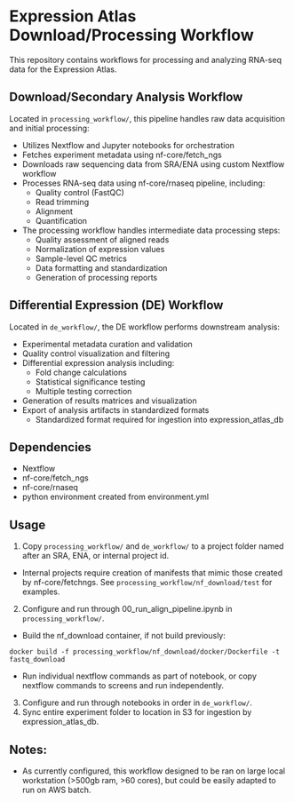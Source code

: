 # Expression Atlas Download/Processing Workflow

This repository contains workflows for processing and analyzing RNA-seq data for the Expression Atlas.

## Download/Secondary Analysis Workflow

Located in `processing_workflow/`, this pipeline handles raw data acquisition and initial processing:
* Utilizes Nextflow and Jupyter notebooks for orchestration
* Fetches experiment metadata using nf-core/fetch_ngs
* Downloads raw sequencing data from SRA/ENA using custom Nextflow workflow
* Processes RNA-seq data using nf-core/rnaseq pipeline, including:
  - Quality control (FastQC)
  - Read trimming
  - Alignment
  - Quantification
* The processing workflow handles intermediate data processing steps:
    - Quality assessment of aligned reads
    - Normalization of expression values
    - Sample-level QC metrics
    - Data formatting and standardization
    - Generation of processing reports

## Differential Expression (DE) Workflow

Located in `de_workflow/`, the DE workflow performs downstream analysis:

* Experimental metadata curation and validation
* Quality control visualization and filtering
* Differential expression analysis including:
  - Fold change calculations
  - Statistical significance testing
  - Multiple testing correction
* Generation of results matrices and visualization
* Export of analysis artifacts in standardized formats
  - Standardized format required for ingestion into expression_atlas_db

## Dependencies

* Nextflow
* nf-core/fetch_ngs
* nf-core/rnaseq
* python environment created from environment.yml

## Usage
1. Copy `processing_workflow/` and `de_workflow/` to a project folder named after an SRA, ENA, or internal project id. 
  * Internal projects require creation of manifests that mimic those created by nf-core/fetchngs. See `processing_workflow/nf_download/test` for examples. 
2. Configure and run through 00_run_align_pipeline.ipynb in `processing_workflow/`. 
  * Build the nf_download container, if not build previously:
  ```
  docker build -f processing_workflow/nf_download/docker/Dockerfile -t fastq_download
  ```
  * Run individual nextflow commands as part of notebook, or copy nextflow commands to screens and run independently.
3. Configure and run through notebooks in order in `de_workflow/`.
4. Sync entire experiment folder to location in S3 for ingestion by expression_atlas_db. 

## Notes:
* As currently configured, this workflow designed to be ran on large local workstation (>500gb ram, >60 cores), but could be easily adapted to run on AWS batch. 